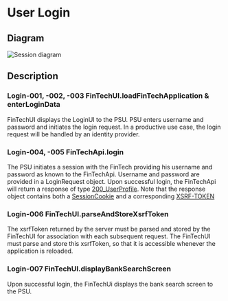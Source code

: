 # User Login

## Diagram 
![Session diagram](http://www.plantuml.com/plantuml/proxy?src=https://raw.githubusercontent.com/adorsys/open-banking-gateway/develop/docs/architecture/diagrams/useCases/1-loginWithFinTech.puml&fmt=svg&vvv=1&sanitize=true)  

## Description

### Login-001, -002, -003 FinTechUI.loadFinTechApplication & enterLoginData
FinTechUI displays the LoginUI to the PSU. PSU enters username and password and initiates the login request.
In a productive use case, the login request will be handled by an identity provider. 

### Login-004, -005 FinTechApi.login
The PSU initiates a session with the FinTech providing his username and password as known to the FinTechApi. Username and password are provided in a LoginRequest object.
Upon successful login, the FinTechApi will return a response of type [200_UserProfile](https://github.com/adorsys/open-banking-gateway/blob/develop/fintech-examples/fintech-api/src/main/resources/static/fintech_api.yml#200_UserProfile). Note that the response object contains both a [SessionCookie](../../fintech-examples/fintech-api/src/main/resources/static/fintech_api.yml#Set-SessionCookie) and a corresponding [XSRF-TOKEN](../../fintech-examples/fintech-api/src/main/resources/static/fintech_api.yml#X-XSRF-TOKEN)

### Login-006 FinTechUI.parseAndStoreXsrfToken
The xsrfToken returned by the server must be parsed and stored by the FinTechUI for association with each subsequent request. The FinTechUI must 
parse and store this xsrfToken, so that it is accessible whenever the application is reloaded.

### Login-007 FinTechUI.displayBankSearchScreen
Upon successful login, the FinTechUi displays the bank search screen to the PSU.